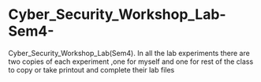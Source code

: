 # Cyber_Security_Workshop_Lab-Sem4-
Cyber_Security_Workshop_Lab(Sem4). In all the lab experiments there are two copies of each experiment ,one for myself and one for rest of the class to copy or take printout and complete their lab files  
